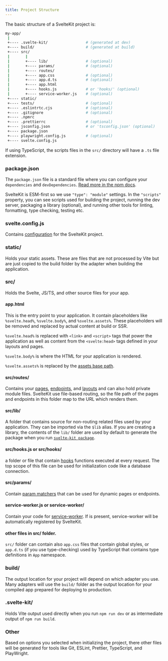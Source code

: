 ```yaml
---
title: Project Structure
---
```


The basic structure of a SvelteKit project is:

```sh
my-app/
 |
 +---- .svelte-kit/                 # (generated at dev)
 +---- build/                       # (generated at build)
 +---- src/
 |       |
 |       +---- lib/                 # (optional)
 |       +---- params/              # (optional)
 |       +---- routes/
 |       +---- app.css              # (optional)
 |       +---- app.d.ts             # (optional)
 |       +---- app.html
 |       +---- hooks.js             # or 'hooks/' (optional)
 |       +---- service-worker.js    # (optional)
 +---- static/
 +---- tests/                       # (optional)
 +---- .eslintrtc.cjs               # (optional)
 +---- .gitignore                   # (optional)
 +---- .npmrc
 +---- .prettierrc                  # (optional)
 +---- jsconfig.json                # or 'tsconfig.json' (optional)
 +---- package.json
 +---- playwright.config.js         # (optional)
 +---- svelte.config.js
```

If using TypeScript, the scripts files in the `src/` directory will have a `.ts` file extension.

### package.json

The `package.json` file is a standard file where you can configure your `dependencies` and `devDependencies`. [Read more in the npm docs](https://docs.npmjs.com/cli/v7/configuring-npm/package-json).

SvelteKit is ESM-first so we use `"type": "module"` settings. In the `"scripts"` property, you can see scripts used for building the project, running the dev server, packaging a library (optional), and running other tools for linting, formatting, type checking, testing etc.

### svelte.config.js

Contains [configuration](configuration) for the SvelteKit project.

### static/

Holds your static assets. These are files that are not processed by Vite but are just copied to the build folder by the adapter when building the application.

### src/

Holds the Svelte, JS/TS, and other source files for your app.

#### app.html

This is the entry point to your application. It contain placeholders like `%svelte.head%`, `%svelte.body%`, and `%svelte.assets%`. These placeholders will be removed and replaced by actual content at build or SSR.

`%svelte.head%` is replaced with `<link>` and `<script>` tags that power the application as well as content from the `<svelte:head>` tags defined in your layouts and pages.

`%svelte.body%` is where the HTML for your application is rendered.

`%svelte.assets%` is replaced by the [assets base path](configuration#paths).

#### src/routes/

Contains your [pages](routing#pages), [endpoints](routing#endpoints), and [layouts](layouts) and can also hold private module files. SvelteKit use file-based routing, so the file path of the pages and endpoints in this folder map to the URL which renders them.

#### src/lib/

A folder that contains source for non-routing related files used by your application. They can be imported via the `$lib` alias. If you are creating a library, the contents of the `lib/` folder are used by default to generate the package when you run [`svelte-kit package`](packaging).

#### src/hooks.js or src/hooks/

a folder or file that contain [hooks](hooks) functions executed at every request. The top scope of this file can be used for initialization code like a database connection.

#### src/params/

Contain [param matchers](routing#advanced-routing-matching) that can be used for dynamic pages or endpoints.

#### service-worker.js or service-worker/

Contain your code for [service-worker](service-workers). If is present, service-worker will be automatically registered by SvelteKit.

#### other files in src/ folder.

`src/` folder can contain also `app.css` files that contain global styles, or `app.d.ts` (if you use type-checking) used by TypeScript that contains type definitions in `App` namespace.

### build/

The output location for your project will depend on which adapter you use. Many adapters will use the `build/` folder as the output location for your compiled app prepared for deploying to production.

### .svelte-kit/

Holds Vite output used directly when you run `npm run dev` or as intermediate output of `npm run build`.

### Other

Based on options you selected when initializing the project, there other files will be generated for tools like Git, ESLint, Prettier, TypeScript, and PlayWright.
